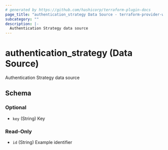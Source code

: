 ```yaml
---
# generated by https://github.com/hashicorp/terraform-plugin-docs
page_title: "authentication_strategy Data Source - terraform-provider-wikijs"
subcategory: ""
description: |-
  Authentication Strategy data source
---
```


# authentication_strategy (Data Source)

Authentication Strategy data source



<!-- schema generated by tfplugindocs -->
## Schema

### Optional

- `key` (String) Key

### Read-Only

- `id` (String) Example identifier



